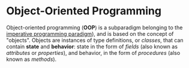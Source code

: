 # Object-Oriented Programming

Object-oriented programming (**OOP**) is a subparadigm belonging to the [imperative programming paradigm](./imperative-paradigm.md)), and is based on the concept of "objects". Objects are instances of type definitions, or *classes*, that can contain **state** and **behavior**: state in the form of *fields* (also known as *attributes* or *properties*), and behavior, in the form of *procedures* (also known as *methods*).